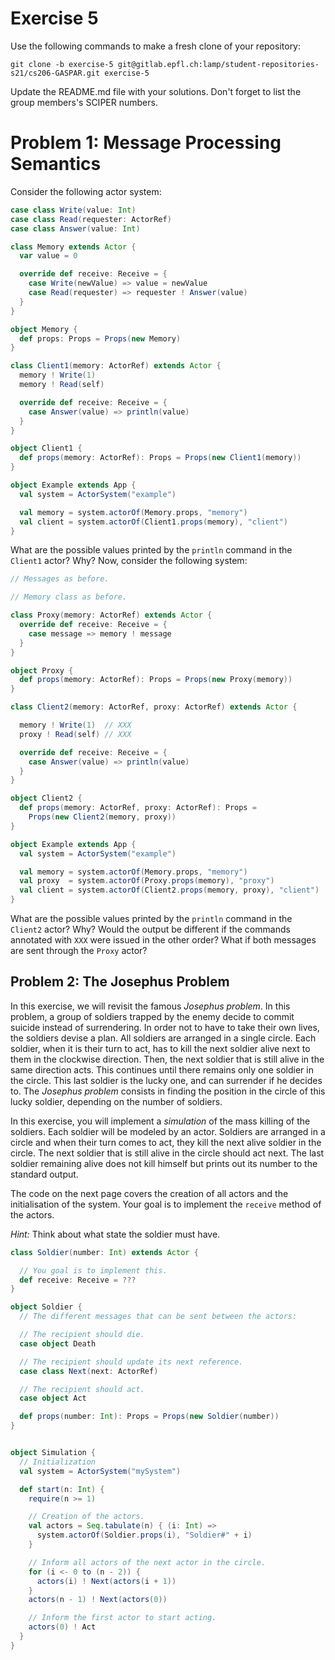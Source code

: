 # Exercise 5

Use the following commands to make a fresh clone of your repository:

```
git clone -b exercise-5 git@gitlab.epfl.ch:lamp/student-repositories-s21/cs206-GASPAR.git exercise-5
```

Update the README.md file with your solutions. Don't forget to list the group members's SCIPER numbers.

# Problem 1: Message Processing Semantics

Consider the following actor system:

```scala
case class Write(value: Int)
case class Read(requester: ActorRef)
case class Answer(value: Int)

class Memory extends Actor {
  var value = 0

  override def receive: Receive = {
    case Write(newValue) => value = newValue
    case Read(requester) => requester ! Answer(value)
  }
}

object Memory {
  def props: Props = Props(new Memory)
}

class Client1(memory: ActorRef) extends Actor {
  memory ! Write(1)
  memory ! Read(self)

  override def receive: Receive = {
    case Answer(value) => println(value)
  }
}

object Client1 {
  def props(memory: ActorRef): Props = Props(new Client1(memory))
}

object Example extends App {
  val system = ActorSystem("example")

  val memory = system.actorOf(Memory.props, "memory")
  val client = system.actorOf(Client1.props(memory), "client")
}
```

What are the possible values printed by the `println` command in the `Client1` actor? Why?
Now, consider the following system:

```scala
// Messages as before.

// Memory class as before.

class Proxy(memory: ActorRef) extends Actor {
  override def receive: Receive = {
    case message => memory ! message
  }
}

object Proxy {
  def props(memory: ActorRef): Props = Props(new Proxy(memory))
}

class Client2(memory: ActorRef, proxy: ActorRef) extends Actor {

  memory ! Write(1)  // XXX
  proxy ! Read(self) // XXX

  override def receive: Receive = {
    case Answer(value) => println(value)
  }
}

object Client2 {
  def props(memory: ActorRef, proxy: ActorRef): Props =
    Props(new Client2(memory, proxy))
}

object Example extends App {
  val system = ActorSystem("example")

  val memory = system.actorOf(Memory.props, "memory")
  val proxy  = system.actorOf(Proxy.props(memory), "proxy")
  val client = system.actorOf(Client2.props(memory, proxy), "client")
}
```

What are the possible values printed by the `println` command in the `Client2` actor? Why? Would the output be different if the commands annotated with `XXX` were issued in the other order? What if both messages are sent through the `Proxy` actor?

## Problem 2: The Josephus Problem

In this exercise, we will revisit the famous *Josephus problem*. In this problem, a group of soldiers trapped by the enemy decide to commit suicide instead of surrendering. In order not to have to take their own lives, the soldiers devise a plan. All soldiers are arranged in a single circle. Each soldier, when it is their turn to act, has to kill the next soldier alive next to them in the clockwise direction. Then, the next soldier that is still alive in the same direction acts. This continues until there remains only one soldier in the circle. This last soldier is the lucky one, and can surrender if he decides to. The *Josephus problem* consists in finding the position in the circle of this lucky soldier, depending on the number of soldiers.

In this exercise, you will implement a *simulation* of the mass killing of the soldiers. Each soldier will be modeled by an actor. Soldiers are arranged in a circle and when their turn comes to act, they kill the next alive soldier in the circle. The next soldier that is still alive in the circle should act next. The last soldier remaining alive does not kill himself but prints out its number to the standard output.

The code on the next page covers the creation of all actors and the initialisation of the system. Your goal is to implement the `receive` method of the actors.

*Hint:* Think about what state the soldier must have.

```scala
class Soldier(number: Int) extends Actor {

  // You goal is to implement this.
  def receive: Receive = ???
}

object Soldier {
  // The different messages that can be sent between the actors:

  // The recipient should die.
  case object Death

  // The recipient should update its next reference.
  case class Next(next: ActorRef)

  // The recipient should act.
  case object Act

  def props(number: Int): Props = Props(new Soldier(number))
}


object Simulation {
  // Initialization
  val system = ActorSystem("mySystem")

  def start(n: Int) {
    require(n >= 1)

    // Creation of the actors.
    val actors = Seq.tabulate(n) { (i: Int) =>
      system.actorOf(Soldier.props(i), "Soldier#" + i)
    }

    // Inform all actors of the next actor in the circle.
    for (i <- 0 to (n - 2)) {
      actors(i) ! Next(actors(i + 1))
    }
    actors(n - 1) ! Next(actors(0))

    // Inform the first actor to start acting.
    actors(0) ! Act
  }
}
```
